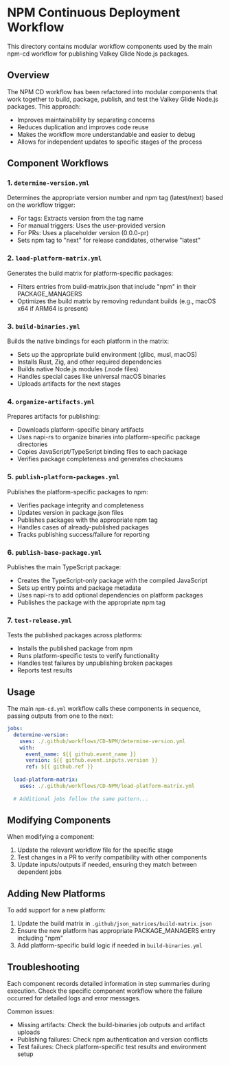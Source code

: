 # NPM Continuous Deployment Workflow

This directory contains modular workflow components used by the main npm-cd workflow for publishing Valkey Glide Node.js packages.

## Overview

The NPM CD workflow has been refactored into modular components that work together to build, package, publish, and test the Valkey Glide Node.js packages. This approach:

- Improves maintainability by separating concerns
- Reduces duplication and improves code reuse
- Makes the workflow more understandable and easier to debug
- Allows for independent updates to specific stages of the process

## Component Workflows

### 1. `determine-version.yml`

Determines the appropriate version number and npm tag (latest/next) based on the workflow trigger:

- For tags: Extracts version from the tag name
- For manual triggers: Uses the user-provided version
- For PRs: Uses a placeholder version (0.0.0-pr)
- Sets npm tag to "next" for release candidates, otherwise "latest"

### 2. `load-platform-matrix.yml`

Generates the build matrix for platform-specific packages:

- Filters entries from build-matrix.json that include "npm" in their PACKAGE_MANAGERS
- Optimizes the build matrix by removing redundant builds (e.g., macOS x64 if ARM64 is present)

### 3. `build-binaries.yml`

Builds the native bindings for each platform in the matrix:

- Sets up the appropriate build environment (glibc, musl, macOS)
- Installs Rust, Zig, and other required dependencies
- Builds native Node.js modules (.node files)
- Handles special cases like universal macOS binaries
- Uploads artifacts for the next stages

### 4. `organize-artifacts.yml`

Prepares artifacts for publishing:

- Downloads platform-specific binary artifacts
- Uses napi-rs to organize binaries into platform-specific package directories
- Copies JavaScript/TypeScript binding files to each package
- Verifies package completeness and generates checksums

### 5. `publish-platform-packages.yml`

Publishes the platform-specific packages to npm:

- Verifies package integrity and completeness
- Updates version in package.json files
- Publishes packages with the appropriate npm tag
- Handles cases of already-published packages
- Tracks publishing success/failure for reporting

### 6. `publish-base-package.yml`

Publishes the main TypeScript package:

- Creates the TypeScript-only package with the compiled JavaScript
- Sets up entry points and package metadata
- Uses napi-rs to add optional dependencies on platform packages
- Publishes the package with the appropriate npm tag

### 7. `test-release.yml`

Tests the published packages across platforms:

- Installs the published package from npm
- Runs platform-specific tests to verify functionality
- Handles test failures by unpublishing broken packages
- Reports test results

## Usage

The main `npm-cd.yml` workflow calls these components in sequence, passing outputs from one to the next:

```yaml
jobs:
  determine-version:
    uses: ./.github/workflows/CD-NPM/determine-version.yml
    with:
      event_name: ${{ github.event_name }}
      version: ${{ github.event.inputs.version }}
      ref: ${{ github.ref }}
  
  load-platform-matrix:
    uses: ./.github/workflows/CD-NPM/load-platform-matrix.yml
  
  # Additional jobs follow the same pattern...
```

## Modifying Components

When modifying a component:

1. Update the relevant workflow file for the specific stage
2. Test changes in a PR to verify compatibility with other components
3. Update inputs/outputs if needed, ensuring they match between dependent jobs

## Adding New Platforms

To add support for a new platform:

1. Update the build matrix in `.github/json_matrices/build-matrix.json`
2. Ensure the new platform has appropriate PACKAGE_MANAGERS entry including "npm"
3. Add platform-specific build logic if needed in `build-binaries.yml`

## Troubleshooting

Each component records detailed information in step summaries during execution. Check the specific component workflow where the failure occurred for detailed logs and error messages.

Common issues:

- Missing artifacts: Check the build-binaries job outputs and artifact uploads
- Publishing failures: Check npm authentication and version conflicts
- Test failures: Check platform-specific test results and environment setup
